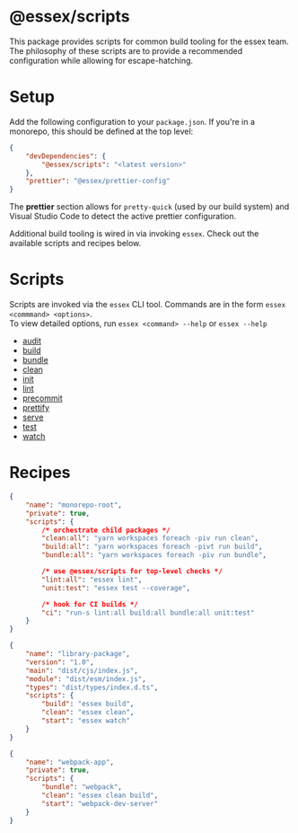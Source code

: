 # @essex/scripts

This package provides scripts for common build tooling for the essex team. The philosophy of
these scripts are to provide a recommended configuration while allowing for escape-hatching.

# Setup

Add the following configuration to your `package.json`. If you're in a monorepo, this should be defined at the top level:

```json
{
	"devDependencies": {
		"@essex/scripts": "<latest version>"
	},
	"prettier": "@essex/prettier-config"
}
```

The **prettier** section allows for `pretty-quick` (used by our build system) and Visual Studio Code to detect the active prettier configuration.<br/>

Additional build tooling is wired in via invoking `essex`. Check out the available scripts and recipes below.

# Scripts

Scripts are invoked via the `essex` CLI tool. Commands are in the form `essex <commmand> <options>`.<br/>
To view detailed options, run `essex <command> --help` or `essex --help`

- [audit](./docs/audit.md)
- [build](./docs/build.md)
- [bundle](./docs/bundle.md)
- [clean](./docs/clean.md)
- [init](./docs/init.md)
- [lint](./docs/lint.md)
- [precommit](./docs/precommit.md)
- [prettify](./docs/prettify.md)
- [serve](./docs/serve.md)
- [test](./docs/test.md)
- [watch](./docs/watch.md)

# Recipes

```json
{
	"name": "monorepo-root",
	"private": true,
	"scripts": {
		/* orchestrate child packages */
		"clean:all": "yarn workspaces foreach -piv run clean",
		"build:all": "yarn workspaces foreach -pivt run build",
		"bundle:all": "yarn workspaces foreach -piv run bundle",

		/* use @essex/scripts for top-level checks */
		"lint:all": "essex lint",
		"unit:test": "essex test --coverage",

		/* hook for CI builds */
		"ci": "run-s lint:all build:all bundle:all unit:test"
	}
}
```

```json
{
	"name": "library-package",
	"version": "1.0",
	"main": "dist/cjs/index.js",
	"module": "dist/esm/index.js",
	"types": "dist/types/index.d.ts",
	"scripts": {
		"build": "essex build",
		"clean": "essex clean",
		"start": "essex watch"
	}
}
```

```json
{
	"name": "webpack-app",
	"private": true,
	"scripts": {
		"bundle": "webpack",
		"clean": "essex clean build",
		"start": "webpack-dev-server"
	}
}
```

